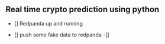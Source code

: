 ## Real time crypto prediction using python

- [] Redpanda up and running

- [] push some fake data to redpanda
 -[]